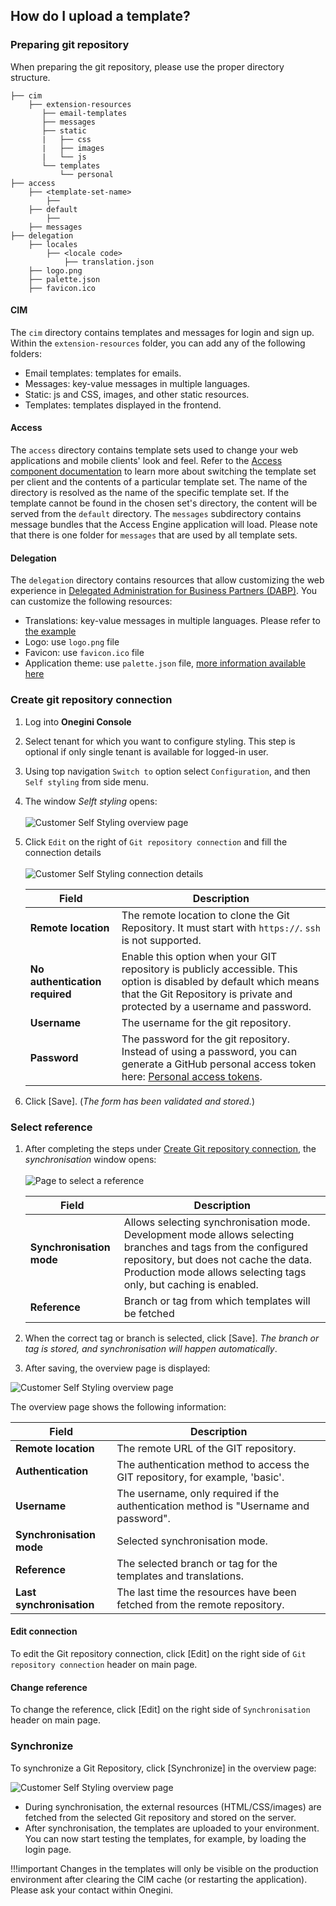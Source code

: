 
## How do I upload a template? 


###  Preparing git repository
When preparing the git repository, please use the proper directory structure.   

```
├── cim
    ├── extension-resources    
       ├── email-templates
       ├── messages
       ├── static
       |   ├── css
       |   ├── images
       |   └── js
       └── templates
           └── personal
├── access
    ├── <template-set-name>
        ├── 
    ├── default
        ├── 
    ├── messages
├── delegation
    ├── locales
        ├── <locale code>
            ├── translation.json
    ├── logo.png
    ├── palette.json
    ├── favicon.ico
```        

#### CIM
The `cim` directory contains templates and messages for login and sign up. Within the `extension-resources` folder, you can add any of the following folders:

  - Email templates: templates for emails.
  - Messages: key-value messages in multiple languages.
  - Static: js and CSS, images, and other static resources.
  - Templates: templates displayed in the frontend.

#### Access
The `access` directory contains template sets used to change your web applications and mobile clients' look and feel. Refer to the [Access component documentation](../products/access/topics/look-and-feel/index.md) to learn more about switching the template set per client and the contents of a particular template set. The name of the directory is resolved as the name of the specific template set. If the template cannot be found in the chosen set's directory, the content will be served from the `default` directory.
The `messages` subdirectory contains message bundles that the Access Engine application will load. Please note that there is one folder for `messages` that are used by all template sets.  

#### Delegation
The `delegation` directory contains resources that allow customizing the web experience in [Delegated Administration for Business Partners (DABP)](../dabp/index.md). You can customize the following resources:

  - Translations: key-value messages in multiple languages. Please refer to [the example](translation.json)
  - Logo: use `logo.png` file
  - Favicon: use `favicon.ico` file
  - Application theme: use `palette.json` file, [more information available here](https://material-ui.com/customization/theming/)

### Create git repository connection
1. Log into **Onegini Console** 
2. Select tenant for which you want to configure styling. This step is optional if only single tenant is available for logged-in user.
3. Using top navigation `Switch to` option select `Configuration`, and then `Self styling` from side menu.
4. The window *Selft styling* opens: <br><br>
![Customer Self Styling overview page](./images/ers1.png)
5. Click `Edit` on the right of `Git repository connection` and fill the connection details <br><br>
![Customer Self Styling connection details](./images/connectiondetails.png)

    | Field                          | Description
    |--------------------------------|------------
    | **Remote location**            | The remote location to clone the Git Repository. It must start with `https://`. `ssh` is not supported. 
    | **No authentication required** | Enable this option when your GIT repository is publicly accessible. This option is disabled by default which means that the Git Repository is private and protected by a username and password.
    | **Username**                   | The username for the git repository.
    | **Password**                   | The password for the git repository. Instead of using a password, you can generate a GitHub personal access token here: [Personal access tokens](https://github.com/settings/tokens).

6. Click [Save]. (*The form has been validated and stored.*) 

### Select reference

1. After completing the steps under [Create Git repository connection](#create-git-repository-connection), the *synchronisation* window opens: <br> <br>
![Page to select a reference](./images/selectreference.png)

   | Field                          | Description
   |--------------------------------|------------
   | **Synchronisation mode**       | Allows selecting synchronisation mode. Development mode allows selecting branches and tags from the configured repository, but does not cache the data. Production mode allows selecting tags only, but caching is enabled.
   | **Reference**                  | Branch or tag from which templates will be fetched

2. When the correct tag or branch is selected, click [Save]. 
   *The branch or tag is stored, and synchronisation will happen automatically*.
3. After saving, the overview page is displayed:

![Customer Self Styling overview page](./images/ers1.png)

The overview page shows the following information:

| Field              |Description
|--------------------|-----------
| **Remote location**      | The remote URL of the GIT repository.
| **Authentication** | The authentication method to access the GIT repository, for example, 'basic'.
| **Username**       | The username, only required if the authentication method is "Username and password".
| **Synchronisation mode**  | Selected synchronisation mode.
| **Reference**  | The selected branch or tag for the templates and translations.
| **Last synchronisation**   | The last time the resources have been fetched from the remote repository.

#### Edit connection   
To edit the Git repository connection, click [Edit] on the right side of `Git repository connection` header on main page. 

#### Change reference
To change the reference, click [Edit] on the right side of `Synchronisation` header on main page.

### Synchronize

To synchronize a Git Repository, click [Synchronize] in the overview page:

![Customer Self Styling overview page](./images/ers1.png)

- During synchronisation, the external resources (HTML/CSS/images) are fetched from the selected Git repository and stored on the server. 
- After synchronisation, the templates are uploaded to your environment. You can now start testing the templates, for example, by loading the login page.

!!!important 
    Changes in the templates will only be visible on the production environment after clearing the CIM cache (or restarting the application). Please ask your contact within Onegini.

